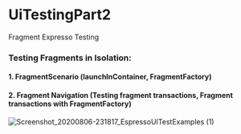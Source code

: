 # UiTestingPart2
 Fragment Expresso Testing

### Testing Fragments in Isolation:
#### 1. FragmentScenario (launchInContainer, FragmentFactory)
#### 2. Fragment Navigation (Testing fragment transactions, Fragment transactions with FragmentFactory)

![Screenshot_20200806-231817_EspressoUITestExamples (1)](https://user-images.githubusercontent.com/47636256/89679211-5869b380-d8f9-11ea-9cf1-783cc20872ae.jpg)
